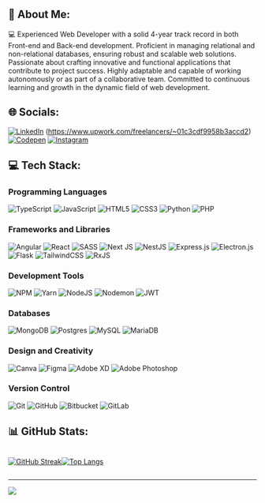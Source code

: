 ## 💫 About Me:
💻 Experienced Web Developer with a solid 4-year track record in both Front-end and Back-end development. Proficient in managing relational and non-relational databases, ensuring robust and scalable web solutions. Passionate about crafting innovative and functional applications that contribute to project success. Highly adaptable and capable of working autonomously or as part of a collaborative team. Committed to continuous learning and growth in the dynamic field of web development.


## 🌐 Socials:
[![LinkedIn](https://img.shields.io/badge/LinkedIn-%230077B5.svg?logo=linkedin&logoColor=white)](https://linkedin.com/in/wilmer-solorzano-dev) (https://www.upwork.com/freelancers/~01c3cdf9958b3accd2) [![Codepen](https://img.shields.io/badge/Codepen-000000?style=for-the-badge&logo=codepen&logoColor=white)](https://codepen.io/wilmer-solorzano) [![Instagram](https://img.shields.io/badge/Instagram-%23E4405F.svg?logo=Instagram&logoColor=white)](https://instagram.com/will_04_10) 




## 💻 Tech Stack:

### Programming Languages
![TypeScript](https://img.shields.io/badge/typescript-%23007ACC.svg?style=plastic&logo=typescript&logoColor=white)
![JavaScript](https://img.shields.io/badge/javascript-%23323330.svg?style=plastic&logo=javascript&logoColor=%23F7DF1E)
![HTML5](https://img.shields.io/badge/html5-%23E34F26.svg?style=plastic&logo=html5&logoColor=white)
![CSS3](https://img.shields.io/badge/css3-%231572B6.svg?style=plastic&logo=css3&logoColor=white)
![Python](https://img.shields.io/badge/python-3670A0?style=plastic&logo=python&logoColor=ffdd54)
![PHP](https://img.shields.io/badge/php-%23777BB4.svg?style=plastic&logo=php&logoColor=white)


### Frameworks and Libraries
![Angular](https://img.shields.io/badge/angular-%23DD0031.svg?style=plastic&logo=angular&logoColor=white)
![React](https://img.shields.io/badge/react-%2320232a.svg?style=plastic&logo=react&logoColor=%2361DAFB)
![SASS](https://img.shields.io/badge/SASS-hotpink.svg?style=plastic&logo=SASS&logoColor=white)
![Next JS](https://img.shields.io/badge/Next-black?style=plastic&logo=next.js&logoColor=white)
![NestJS](https://img.shields.io/badge/nestjs-%23E0234E.svg?style=plastic&logo=nestjs&logoColor=white)
![Express.js](https://img.shields.io/badge/express.js-%23404d59.svg?style=plastic&logo=express&logoColor=%2361DAFB)
![Electron.js](https://img.shields.io/badge/Electron-191970?style=plastic&logo=Electron&logoColor=white)
![Flask](https://img.shields.io/badge/flask-%23000.svg?style=plastic&logo=flask&logoColor=white)
![TailwindCSS](https://img.shields.io/badge/tailwindcss-%2338B2AC.svg?style=plastic&logo=tailwind-css&logoColor=white)
![RxJS](https://img.shields.io/badge/rxjs-%23B7178C.svg?style=plastic&logo=reactivex&logoColor=white)

### Development Tools
![NPM](https://img.shields.io/badge/NPM-%23CB3837.svg?style=plastic&logo=npm&logoColor=white)
![Yarn](https://img.shields.io/badge/yarn-%232C8EBB.svg?style=plastic&logo=yarn&logoColor=white)
![NodeJS](https://img.shields.io/badge/node.js-6DA55F?style=plastic&logo=node.js&logoColor=white)
![Nodemon](https://img.shields.io/badge/NODEMON-%23323330.svg?style=plastic&logo=nodemon&logoColor=%BBDEAD)
![JWT](https://img.shields.io/badge/JWT-black?style=plastic&logo=JSON%20web%20tokens)

### Databases
![MongoDB](https://img.shields.io/badge/MongoDB-%234ea94b.svg?style=plastic&logo=mongodb&logoColor=white)
![Postgres](https://img.shields.io/badge/postgres-%23316192.svg?style=plastic&logo=postgresql&logoColor=white)
![MySQL](https://img.shields.io/badge/mysql-4479A1.svg?style=plastic&logo=mysql&logoColor=white)
![MariaDB](https://img.shields.io/badge/MariaDB-003545?style=plastic&logo=mariadb&logoColor=white)

### Design and Creativity
![Canva](https://img.shields.io/badge/Canva-%2300C4CC.svg?style=plastic&logo=Canva&logoColor=white)
![Figma](https://img.shields.io/badge/figma-%23F24E1E.svg?style=plastic&logo=figma&logoColor=white)
![Adobe XD](https://img.shields.io/badge/Adobe%20XD-470137?style=plastic&logo=Adobe%20XD&logoColor=#FF61F6)
![Adobe Photoshop](https://img.shields.io/badge/adobe%20photoshop-%2331A8FF.svg?style=plastic&logo=adobe%20photoshop&logoColor=white)

### Version Control
![Git](https://img.shields.io/badge/git-%23F05033.svg?style=plastic&logo=git&logoColor=white)
![GitHub](https://img.shields.io/badge/github-%23121011.svg?style=plastic&logo=github&logoColor=white)
![Bitbucket](https://img.shields.io/badge/bitbucket-%230047B3.svg?style=plastic&logo=bitbucket&logoColor=white)
![GitLab](https://img.shields.io/badge/gitlab-%23181717.svg?style=plastic&logo=gitlab&logoColor=white)


## 📊 GitHub Stats:
<div style="display: flex; flex-wrap: wrap;">
  <div>  
  
  [![GitHub Streak](https://github-readme-streak-stats.herokuapp.com/?user=WilmerJSB04&theme=catppuccin_mocha&hide_border=false)](https://github.com/WilmerJSB04)
  
  </div>

  <div>  
  
  [![Top Langs](https://github-readme-stats.vercel.app/api/top-langs/?username=WilmerJSB04&theme=catppuccin_mocha&hide_border=false&include_all_commits=true&count_private=true&layout=compact)](https://github.com/WilmerJSB04)

  </div>
</div>

---
[![](https://visitcount.itsvg.in/api?id=WilmerJSB04&icon=2&color=0)](https://visitcount.itsvg.in)

<!-- Proudly created with GPRM ( https://gprm.itsvg.in ) -->
